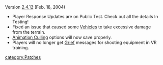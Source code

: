 Version [2.4.12](2.4.12 "wikilink") (Feb. 18, 2004)

-   Player Response Updates are on Public Test. Check out all the
    details In Testing!
-   Fixed an issue that caused some [Vehicles](Vehicle "wikilink") to
    take excessive damage from the terrain.
-   [Animation Culling](Animation_Culling "wikilink") options will now
    save properly.
-   Players will no longer get [Grief](Grief_points "wikilink") messages
    for shooting equipment in VR training.

[category:Patches](category:Patches "wikilink")